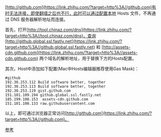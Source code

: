 [http://github.com](https://link.zhihu.com/?target=http%3A//github.com)有时无法连接，即使翻墙之后也不行，此时可以通过配置本地 Hosts 文件，不再通过 DNS 服务器解析地址而连接。

首先，打开[http://tool.chinaz.com/dns](https://link.zhihu.com/?target=http%3A//tool.chinaz.com/dns)，查询[http://github.global.ssl.fastly.net](https://link.zhihu.com/?target=http%3A//github.global.ssl.fastly.net) 和 [http://assets-cdn.github.com](https://link.zhihu.com/?target=http%3A//assets-cdn.github.com) 两个域名的解析地址，用于替换下方的Hosts配置。

其次，Host中添加如下配置(Mac中Hosts编辑器推荐使用Gas Mask)：

```text
#github
192.30.253.112 Build software better, together
192.30.253.113 Build software better, together
192.30.253.119 gist.github.com
151.101.109.194 github.global.ssl.fastly.net
185.199.108.153  assets-cdn.github.com
151.101.100.133 raw.githubusercontent.com
```

以上，即可通过浏览器正常访问[http://github.com](https://link.zhihu.com/?target=http%3A//github.com)。


[参考](https://zhuanlan.zhihu.com/p/108898992?utm_source=wechat_session)